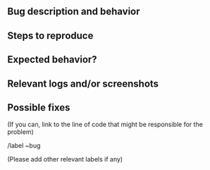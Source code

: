 ## Bug description and behavior


## Steps to reproduce


## Expected behavior?


## Relevant logs and/or screenshots


## Possible fixes

(If you can, link to the line of code that might be responsible for the problem)




/label ~bug

(Please add other relevant labels if any)
